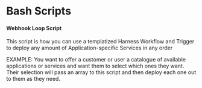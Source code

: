 # Bash Scripts

#### Webhook Loop Script

This script is how you can use a templatized Harness Workflow and Trigger to deploy any amount of Application-specific Services
in any order

EXAMPLE: You want to offer a customer or user a catalogue of available applications or services and want them to select which
ones they want. Their selection will pass an array to this script and then deploy each one out to them as they need.
